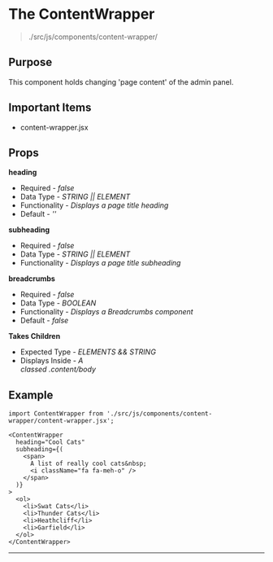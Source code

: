 # The ContentWrapper
> ./src/js/components/content-wrapper/

## Purpose
This component holds changing 'page content' of the admin panel.

## Important Items

- content-wrapper.jsx


## Props
__heading__


* Required - _false_
* Data Type - _STRING || ELEMENT_
* Functionality - _Displays a page title heading_
* Default - _''_

__subheading__

* Required - _false_
* Data Type - _STRING || ELEMENT_
* Functionality - _Displays a page title subheading_

__breadcrumbs__

* Required - _false_
* Data Type - _BOOLEAN_
* Functionality - _Displays a Breadcrumbs component_
* Default - _false_

__Takes Children__

* Expected Type - _ELEMENTS && STRING_
* Displays Inside - _A <section> classed .content/body_


## Example
```
import ContentWrapper from './src/js/components/content-wrapper/content-wrapper.jsx';

<ContentWrapper
  heading="Cool Cats"
  subheading={(
    <span>
      A list of really cool cats&nbsp;
      <i className="fa fa-meh-o" />
    </span>
  )}
>
  <ol>
    <li>Swat Cats</li>
    <li>Thunder Cats</li>
    <li>Heathcliff</li>
    <li>Garfield</li>
  </ol>
</ContentWrapper>
```

---
